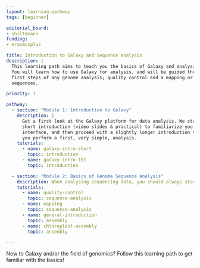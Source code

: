 ```yaml
---
layout: learning-pathway
tags: [beginner]

editorial_board:
- shiltemann
funding:
- erasmusplus

title: Introduction to Galaxy and Sequence analysis
description: |
  This learning path aims to teach you the basics of Galaxy and analysis of sequencing data.
  You will learn how to use Galaxy for analysis, and will be guided through the most common
  first steps of any genome analysis; quality control and a mapping or assembly of your genomic
  sequences.

priority: 1

pathway:
  - section: "Module 1: Introduction to Galaxy"
    description: |
      Get a first look at the Galaxy platform for data analysis. We start with a
      short introduction (video slides & practical) to familiarize you with the Galaxy
      interface, and then proceed with a slightly longer introduction tutorials where
      you perform a first, very simple, analysis.
    tutorials:
      - name: galaxy-intro-short
        topic: introduction
      - name: galaxy-intro-101
        topic: introduction

  - section: "Module 2: Basics of Genome Sequence Analysis"
    description: When analysing sequencing data, you should always start with a quality control step to clean your data and make sure your data is good enough to answer your research question. After this step, you will often proceed with a mapping (alignment) or genome assembly step, depending on whether you have a reference genome to work with.
    tutorials:
      - name: quality-control
        topic: sequence-analysis
      - name: mapping
        topic: sequence-analysis
      - name: general-introduction
        topic: assembly
      - name: chloroplast-assembly
        topic: assembly

---
```


New to Galaxy and/or the field of genomics? Follow this learning path to get familiar with the basics!

